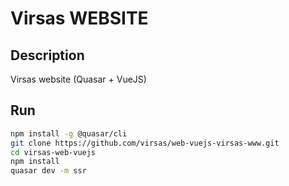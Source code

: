 # Virsas WEBSITE

## Description

Virsas website (Quasar + VueJS)

## Run

```bash
npm install -g @quasar/cli
git clone https://github.com/virsas/web-vuejs-virsas-www.git
cd virsas-web-vuejs
npm install
quasar dev -m ssr
```
